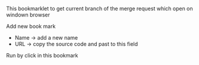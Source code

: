 This bookmarklet to get current branch of the merge request which open on windown browser

Add new book mark 
  * Name -> add a new name
  * URL  -> copy the source code and past to this field

Run by click in this bookmark
